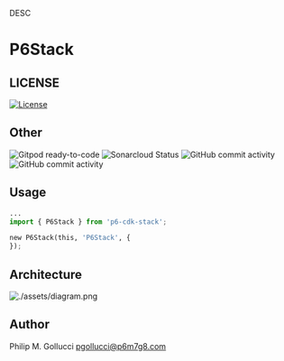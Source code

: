 DESC

# P6Stack

## LICENSE

[![License](https://img.shields.io/badge/License-Apache%202.0-yellowgreen.svg)](https://opensource.org/licenses/Apache-2.0)

## Other

![Gitpod ready-to-code](https://img.shields.io/badge/Gitpod-ready--to--code-blue?logo=gitpod) ![Sonarcloud Status](https://sonarcloud.io/api/project_badges/measure?project=p6m7g8_p6-template-cdk-construct-eslint-npm-ts-flatfile&metric=alert_status) ![GitHub commit activity](https://img.shields.io/github/commit-activity/y/p6m7g8/p6-template-cdk-construct-eslint-npm-ts-flatfile) ![GitHub commit activity](https://img.shields.io/github/commit-activity/m/p6m7g8/p6-template-cdk-construct-eslint-npm-ts-flatfile)

## Usage

```python
...
import { P6Stack } from 'p6-cdk-stack';

new P6Stack(this, 'P6Stack', {
});
```

## Architecture

![./assets/diagram.png](./assets/diagram.png)

## Author

Philip M. Gollucci [pgollucci@p6m7g8.com](mailto:pgollucci@p6m7g8.com)
